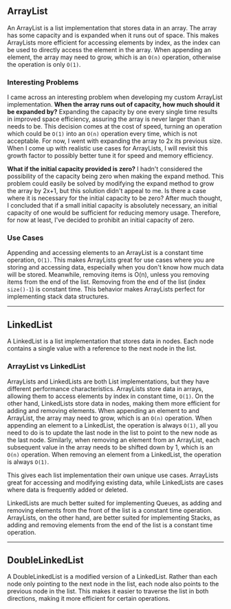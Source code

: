 ## ArrayList

An ArrayList is a list implementation that stores data in an array.
The array has some capacity and is expanded when it runs out of space.
This makes ArrayLists more efficient for accessing elements by index, as the index can be used to directly access the element in the array.
When appending an element, the array may need to grow, which is an `O(n)` operation, otherwise the operation is only `O(1)`.

### Interesting Problems
I came across an interesting problem when developing my custom ArrayList implementation.
**When the array runs out of capacity, how much should it be expanded by?**
Expanding the capacity by one every single time results in improved space efficiency, assuring the array is never larger than it needs to be.
This decision comes at the cost of speed, turning an operation which could be `O(1)` into an `O(n)` operation every time, which is not acceptable.
For now, I went with expanding the array to 2x its previous size.
When I come up with realistic use cases for ArrayLists, I will revisit this growth factor to possibly better tune it for speed and memory efficiency.

**What if the initial capacity provided is zero?**
I hadn't considered the possibility of the capacity being zero when making the expand method.
This problem could easily be solved by modifying the expand method to grow the array by 2x+1,
but this solution didn't appeal to me. Is there a case where it is necessary for the initial capacity to be zero?
After much thought, I concluded that if a small initial capacity is absolutely necessary, an initial capacity of one would be sufficient for reducing memory usage.
Therefore, for now at least, I've decided to prohibit an initial capacity of zero.

### Use Cases
Appending and accessing elements to an ArrayList is a constant time operation, `O(1)`.
This makes ArrayLists great for use cases where you are storing and accessing data, especially when you don't know how much data will be stored.
Meanwhile, removing items is O(n), unless you removing items from the end of the list.
Removing from the end of the list (index `size()-1`) is constant time.
This behavior makes ArrayLists perfect for implementing stack data structures.

---

## LinkedList

A LinkedList is a list implementation that stores data in nodes.
Each node contains a single value with a reference to the next node in the list.

### ArrayList vs LinkedList
ArrayLists and LinkedLists are both List implementations, but they have different performance characteristics.
ArrayLists store data in arrays, allowing them to access elements by index in constant time, `O(1)`.
On the other hand, LinkedLists store data in nodes, making them more efficient for adding and removing elements.
When appending an element to and ArrayList, the array may need to grow, which is an `O(n)` operation.
When appending an element to a LinkedList, the operation is always `O(1)`, all you need to do is to update the last node in the list to point to the new node as the last node.
Similarly, when removing an element from an ArrayList, each subsequent value in the array needs to be shifted down by 1, which is an `O(n)` operation.
When removing an element from a LinkedList, the operation is always `O(1)`.

This gives each list implementation their own unique use cases.
ArrayLists great for accessing and modifying existing data, while LinkedLists are cases where data is frequently added or deleted.

LinkedLists are much better suited for implementing Queues, as adding and removing elements from the front of the list is a constant time operation.
ArrayLists, on the other hand, are better suited for implementing Stacks, as adding and removing elements from the end of the list is a constant time operation.

---

## DoubleLinkedList

A DoubleLinkedList is a modified version of a LinkedList.
Rather than each node only pointing to the next node in the list, each node also points to the previous node in the list.
This makes it easier to traverse the list in both directions, making it more efficient for certain operations.